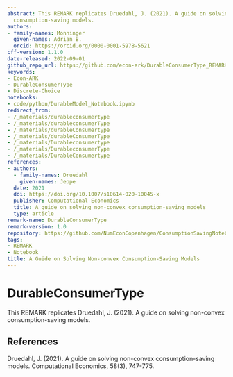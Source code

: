 ```yaml
---
abstract: This REMARK replicates Druedahl, J. (2021). A guide on solving non-convex
  consumption-saving models.
authors:
- family-names: Monninger
  given-names: Adrian B.
  orcid: https://orcid.org/0000-0001-5978-5621
cff-version: 1.1.0
date-released: 2022-09-01
github_repo_url: https://github.com/econ-ark/DurableConsumerType_REMARK
keywords:
- Econ-ARK
- DurableConsumerType
- Discrete-Choice
notebooks:
- code/python/DurableModel_Notebook.ipynb
redirect_from:
- /_materials/durableconsumertype
- /_materials/durableconsumerType
- /_materials/durableConsumertype
- /_materials/durableConsumerType
- /_materials/Durableconsumertype
- /_materials/DurableconsumerType
- /_materials/DurableConsumertype
references:
- authors:
  - family-names: Druedahl
    given-names: Jeppe
  date: 2021
  doi: https://doi.org/10.1007/s10614-020-10045-x
  publisher: Computational Economics
  title: A guide on solving non-convex consumption-saving models
  type: article
remark-name: DurableConsumerType
remark-version: 1.0
repository: https://github.com/NumEconCopenhagen/ConsumptionSavingNotebooks
tags:
- REMARK
- Notebook
title: A Guide on Solving Non-convex Consumption-Saving Models
---
```




# DurableConsumerType

This REMARK replicates Druedahl, J. (2021). A guide on solving non-convex consumption-saving models.


## References

Druedahl, J. (2021). A guide on solving non-convex consumption-saving models. Computational Economics, 58(3), 747-775.
